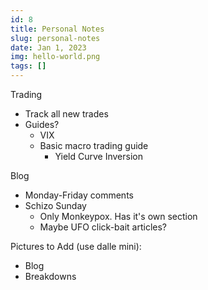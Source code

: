 ```yaml
---
id: 8
title: Personal Notes
slug: personal-notes
date: Jan 1, 2023
img: hello-world.png
tags: []
---
```


Trading
- Track all new trades
- Guides?
  - VIX
  - Basic macro trading guide
    - Yield Curve Inversion

Blog
- Monday-Friday comments
- Schizo Sunday
  - Only Monkeypox. Has it's own section
  - Maybe UFO click-bait articles?


Pictures to Add (use dalle mini):
- Blog
- Breakdowns
